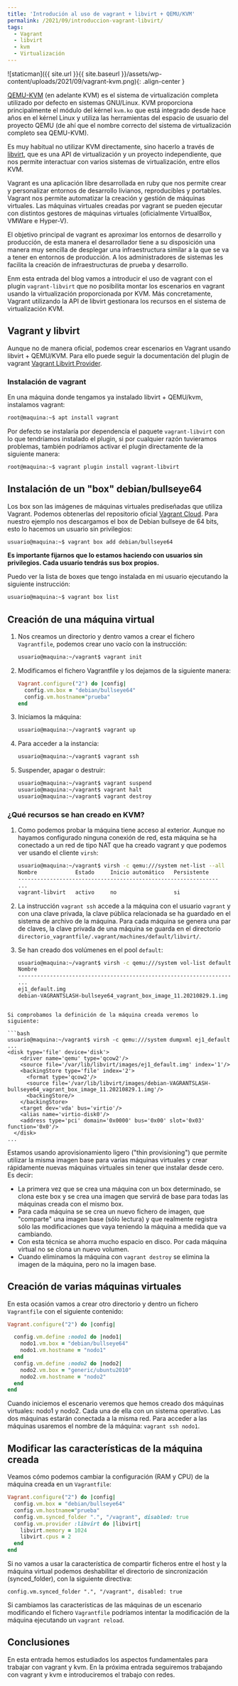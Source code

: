 ```yaml
---
title: 'Introdución al uso de vagrant + libvirt + QEMU/KVM'
permalink: /2021/09/introduccion-vagrant-libvirt/
tags:
  - Vagrant
  - libvirt
  - kvm
  - Virtualización
---
```


![staticman]({{ site.url }}{{ site.baseurl }}/assets/wp-content/uploads/2021/09/vagrant-kvm.png){: .align-center }

[QEMU-KVM](https://www.linux-kvm.org/page/Main_Page) (en adelante KVM) es el sistema de virtualización completa utilizado por defecto en sistemas GNU/Linux. KVM proporciona principalmente el módulo del kérnel `kvm.ko` que está integrado desde hace años en el kérnel Linux y utiliza las herramientas del espacio de usuario del proyecto QEMU (de ahí que el nombre correcto del sistema de virtualización completo sea QEMU-KVM).

Es muy habitual no utilizar KVM directamente, sino hacerlo a través de [libvirt](https://libvirt.org/), que es una API de virtualización y un proyecto independiente, que nos permite interactuar con varios sistemas de virtualización, entre ellos KVM.

Vagrant es una aplicación libre desarrollada en ruby que nos permite crear y personalizar entornos de desarrollo livianos, reproducibles y portables. Vagrant nos permite automatizar la creación y gestión de máquinas virtuales. Las máquinas virtuales creadas por vagrant se pueden ejecutar con distintos gestores de máquinas virtuales (oficialmente VirtualBox, VMWare e Hyper-V).

El objetivo principal de vagrant es aproximar los entornos de desarrollo y producción, de esta manera el desarrollador tiene a su disposición una manera  muy sencilla de desplegar una infraestructura similar a la que se va a tener en entornos de producción. A los administradores de sistemas les facilita la creación de infraestructuras de prueba y desarrollo.

Enm esta entrada del blog vamos a introducir el uso de vagrant con el plugin `vagrant-libvirt` que no posibilita montar los escenarios en vagrant usando la virtualización proporcionada por KVM. Más concretamente, Vagrant utilizando la API de libvirt gestionara los recursos en el sistema de virtualización KVM.

<!--more-->

## Vagrant y libvirt

Aunque no de manera oficial, podemos crear escenarios en Vagrant usando libvirt + QEMU/KVM. Para ello puede seguir la documentación del plugin de vagrant [Vagrant Libvirt Provider](https://github.com/vagrant-libvirt/vagrant-libvirt).

### Instalación de vagrant

En una máquina donde tengamos ya instalado libvirt + QEMU/kvm, instalamos vagrant:

```bash
root@maquina:~$ apt install vagrant
```

Por defecto se instalaría por dependencia el paquete `vagrant-libvirt` con lo que tendríamos instalado el plugin, si por cualquier razón tuvieramos problemas, también podríamos activar el plugin directamente de la siguiente manera:

```bash
root@maquina:~$ vagrant plugin install vagrant-libvirt
```

## Instalación de un "box" debian/bullseye64

Los box son las imágenes de máquinas virtuales prediseñadas que utiliza Vagrant. Podemos obtenerlas del repositorio oficial [Vagrant Cloud](https://app.vagrantup.com/boxes/search). Para nuestro ejemplo nos descargamos el box de Debian bullseye de 64 bits, esto lo hacemos un usuario sin privilegios:

```bash
usuario@maquina:~$ vagrant box add debian/bullseye64
```

**Es importante fijarnos que lo estamos haciendo con usuarios sin privilegios. Cada usuario tendrás sus box propios.**

Puedo ver la lista de boxes que tengo instalada en mi usuario ejecutando la siguiente instrucción:
    
```bash
usuario@maquina:~$ vagrant box list
```

## Creación de una máquina virtual

1. Nos creamos un directorio y dentro vamos a crear el fichero `Vagrantfile`, podemos crear uno vacío con la instrucción:
        
    ```bash
    usuario@maquina:~/vagrant$ vagrant init
    ```
        
2. Modificamos el fichero Vagrantfile y los dejamos de la siguiente manera:

    ```ruby
    Vagrant.configure("2") do |config|
      config.vm.box = "debian/bullseye64"
      config.vm.hostname="prueba"
    end
    ```
    
3. Iniciamos la máquina:

    ```bash
    usuario@maquina:~/vagrant$ vagrant up
    ```
        
4. Para acceder a la instancia:
  	
    ```bash
    usuario@maquina:~/vagrant$ vagrant ssh
    ```
    	      
5. Suspender, apagar o destruir:
    	
    ```bash
    usuario@maquina:~/vagrant$ vagrant suspend
    usuario@maquina:~/vagrant$ vagrant halt
    usuario@maquina:~/vagrant$ vagrant destroy
    ```

### ¿Qué recursos se han creado en KVM?

1. Como podemos probar la máquina tiene acceso al exterior. Aunque no hayamos configurado ninguna conexión de red, esta máquina se ha conectado a un red de tipo NAT que ha creado vagrant y que podemos ver usando el cliente `virsh`:

    ```bash
    usuario@maquina:~/vagrant$ virsh -c qemu:///system net-list --all
    Nombre            Estado     Inicio automático   Persistente
    ---------------------------------------------------------------
    ...
    vagrant-libvirt   activo     no                  si
    ```

2. La instrucción `vagrant ssh` accede a la máquina con el usuario `vagrant` y con una clave privada, la clave pública relacionada se ha guardado en el sistema de archivo de la máquina. Para cada máquina se genera una par de claves, la clave privada de una máquina se guarda en el directorio `directorio_vagrantfile/.vagrant/machines/default/libvirt/`.

3. Se han creado dos volúmenes en el pool `default`:

    ```bash
    usuario@maquina:~/vagrant$ virsh -c qemu:///system vol-list default
    Nombre                                                               Ruta
    ---------------------------------------------------------------------------------------------------
    ...   
    ej1_default.img                                                      /var/lib/libvirt/images/ej1_default.img
    debian-VAGRANTSLASH-bullseye64_vagrant_box_image_11.20210829.1.img   /var/lib/libvirt/images/debian-VAGRANTSLASH-bullseye64_vagrant_box_image_11.20210829.1.img
  ```

Si comprobamos la definición de la máquina creada veremos lo siguiente:

  ```bash
  usuario@maquina:~/vagrant$ virsh -c qemu:///system dumpxml ej1_default
  ...
  <disk type='file' device='disk'>
      <driver name='qemu' type='qcow2'/>
      <source file='/var/lib/libvirt/images/ej1_default.img' index='1'/>
      <backingStore type='file' index='2'>
        <format type='qcow2'/>
        <source file='/var/lib/libvirt/images/debian-VAGRANTSLASH-bullseye64_vagrant_box_image_11.20210829.1.img'/>
        <backingStore/>
      </backingStore>
      <target dev='vda' bus='virtio'/>
      <alias name='virtio-disk0'/>
      <address type='pci' domain='0x0000' bus='0x00' slot='0x03' function='0x0'/>
    </disk>
  ...
  ```

Estamos usando aprovisionamiento ligero ("thin provisioning") que permite utilizar la misma imagen base para varias máquinas virtuales y crear rápidamente nuevas máquinas virtuales sin tener que instalar desde cero. Es decir:

* La primera vez que se crea una máquina con un box determinado, se clona este box y se crea una imagen que servirá de base para todas las máquinas creada con el mismo box.
* Para cada máquina se se crea un nuevo fichero de imagen, que "comparte" una imagen base (sólo lectura) y que realmente registra sólo las modificaciones que vaya teniendo la máquina a medida que va cambiando.
* Con esta técnica se ahorra mucho espacio en disco. Por cada máquina virtual no se clona un nuevo volumen.
* Cuando eliminamos la máquina con `vagrant destroy` se elimina la imagen de la máquina, pero no la imagen base.

## Creación de varias máquinas virtuales

En esta ocasión vamos a crear otro directorio y dentro un fichero `Vagrantfile` con el siguiente contenido:

  ```ruby
  Vagrant.configure("2") do |config|

    config.vm.define :nodo1 do |nodo1|
      nodo1.vm.box = "debian/bullseye64"
      nodo1.vm.hostname = "nodo1"
    end
    config.vm.define :nodo2 do |nodo2|
      nodo2.vm.box = "generic/ubuntu2010"
      nodo2.vm.hostname = "nodo2"
    end
  end
  ```

Cuando iniciemos el escenario veremos que hemos creado dos máquinas virtuales: nodo1 y nodo2. Cada una de ella con un sistema operativo. Las dos máquinas estarán conectada a la misma red. Para acceder a las máquinas usaremos el nombre de la máquina: `vagrant ssh nodo1`.

## Modificar las características de la máquina creada

Veamos cómo podemos cambiar la configuración (RAM y CPU) de la máquina creada en un `Vagrantfile`:

  ```ruby
  Vagrant.configure("2") do |config|
    config.vm.box = "debian/bullseye64"
    config.vm.hostname="prueba"
    config.vm.synced_folder ".", "/vagrant", disabled: true
    config.vm.provider :libvirt do |libvirt|
      libvirt.memory = 1024
      libvirt.cpus = 2
    end
  end
  ```

Si no vamos a usar la característica de compartir ficheros entre el host y la máquina virtual podemos deshabilitar el directorio de sincronización (synced_folder), con la siguiente directiva:

```
config.vm.synced_folder ".", "/vagrant", disabled: true
```

Si cambiamos las características de las máquinas de un escenario modificando el fichero `Vagrantfile` podríamos intentar la modificación de la máquina ejecutando un `vagrant reload`.

## Conclusiones

En esta entrada hemos estudiados los aspectos fundamentales para trabajar con vagrant y kvm. En la próxima entrada seguiremos trabajando con vagrant y kvm e introduciremos el trabajo con redes.